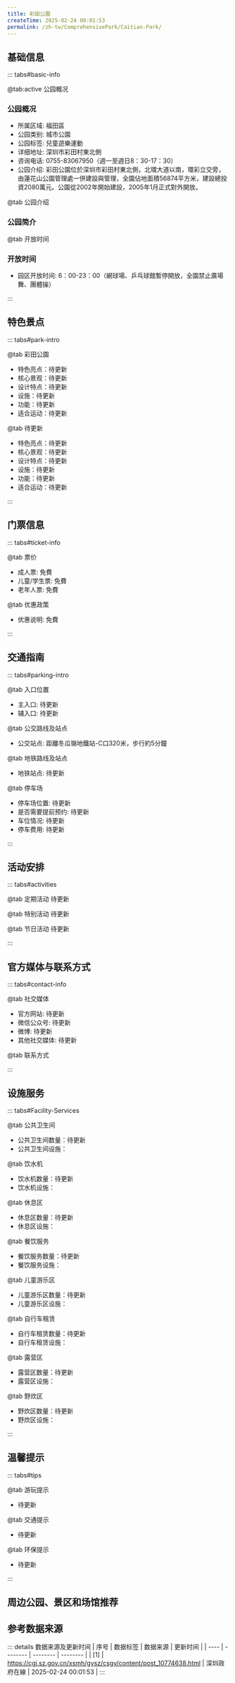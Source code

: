 ```yaml
---
title: 彩田公園
createTime: 2025-02-24 00:01:53
permalink: /zh-tw/ComprehensivePark/Caitian-Park/
---
```



<script setup>
import ImageSwiper from '/.vuepress/theme/components/ImageSwiper.vue'
// 轮播图数据
const swiperItems = [
    {
                link: 'https://cgj.sz.gov.cn/img/4/4005/4005663/10774638.jpg',
                title: '彩田公園',
                description: '',
                author: '深圳政府在線',
                date: '2025/02/25'
                },
  {
                link: 'https://cgj.sz.gov.cn/img/4/4005/4005663/10774638.jpg',
                title: '彩田公園',
                description: '',
                author: '深圳政府在線',
                date: '2025/02/25'
                }
]
// 配置项
const swiperConfig = {
  height: 500,
  showInfo: true
}
</script>
<!-- 轮播图组件 -->
<ImageSwiper :items="swiperItems" :config="swiperConfig" />



## 基础信息

::: tabs#basic-info

@tab:active 公园概况
### 公园概况
- 所属区域: 福田區
- 公园类别: 城市公園
- 公园标签: 兒童遊樂運動
- 详细地址: 深圳市彩田村東北側
- 咨询电话: 0755-83067950（週一至週日8：30-17：30）
- 公园介绍: 彩田公園位於深圳市彩田村東北側，北環大道以南，環彩立交旁，由蓮花山公園管理處一併建設與管理，全園佔地面積56874平方米，建設總投資2080萬元。公園從2002年開始建設，2005年1月正式對外開放。

@tab 公园介绍
### 公园简介
@tab 开放时间
### 开放时间
- 园区开放时间: 6：00-23：00（網球場、乒乓球館暫停開放，全園禁止廣場舞、團體操）

:::

## 特色景点

::: tabs#park-intro

@tab 彩田公園
<ImageCard
image="https://cgj.sz.gov.cn/images/index20230710_1.png"
    title="彩田公園"
    description="彩田公園周圍建有多個住宅小區，鄰近還有一個彩田學校，主要入園人群是周圍的居民和學生。園區設五個景點：西側主入口區、山頂休閒健身區、兒童樂園、荔林花溪區、東側次入口區及綜合服務區。園區內建有網球場、乒乓球室、兒童遊樂場、山頂陽關廣場等設施。園內溪流潺潺，荔林映翠，鳥鳴花香，園林小品精緻優雅，是一個融生態、文化、康體、休閒於一體，格調高雅兼具時代特色的新型城市公園。"
    date=""
    author="深圳政府在線"
/>


- 特色亮点：待更新
- 核心景观：待更新
- 设计特点：待更新
- 设施：待更新
- 功能：待更新
- 适合运动：待更新

@tab 待更新
<ImageCard
image="https://cgj.sz.gov.cn/images/index20230710_1.png"
    title="彩田公園"
    description="彩田公園周圍建有多個住宅小區，鄰近還有一個彩田學校，主要入園人群是周圍的居民和學生。園區設五個景點：西側主入口區、山頂休閒健身區、兒童樂園、荔林花溪區、東側次入口區及綜合服務區。園區內建有網球場、乒乓球室、兒童遊樂場、山頂陽關廣場等設施。園內溪流潺潺，荔林映翠，鳥鳴花香，園林小品精緻優雅，是一個融生態、文化、康體、休閒於一體，格調高雅兼具時代特色的新型城市公園。"
    date=""
    author="深圳政府在線"
/>


- 特色亮点：待更新
- 核心景观：待更新
- 设计特点：待更新
- 设施：待更新
- 功能：待更新
- 适合运动：待更新

:::

## 门票信息

::: tabs#ticket-info

@tab 票价
- 成人票: 免費
- 儿童/学生票: 免費
- 老年人票: 免費

@tab 优惠政策
- 优惠说明: 免費

:::

## 交通指南

::: tabs#parking-intro

@tab 入口位置
- 主入口: 待更新
- 辅入口: 待更新

@tab 公交路线及站点
- 公交站点: 距離冬瓜嶺地鐵站-C口320米，步行約5分鐘

@tab 地铁路线及站点
- 地铁站点: 待更新

@tab 停车场
- 停车场位置: 待更新
- 是否需要提前预约: 待更新
- 车位情况: 待更新
- 停车费用: 待更新

:::

## 活动安排

::: tabs#activities

@tab 定期活动
待更新

@tab 特别活动
待更新

@tab 节日活动
待更新

:::

## 官方媒体与联系方式

::: tabs#contact-info

@tab 社交媒体
- 官方网站: 待更新
- 微信公众号: 待更新
- 微博: 待更新
- 其他社交媒体: 待更新

@tab 联系方式

:::

## 设施服务

::: tabs#Facility-Services

@tab 公共卫生间
- 公共卫生间数量：待更新
- 公共卫生间设施：

@tab 饮水机
- 饮水机数量：待更新
- 饮水机设施：

@tab 休息区
- 休息区数量：待更新
- 休息区设施：

@tab 餐饮服务
- 餐饮服务数量：待更新
- 餐饮服务设施：

@tab 儿童游乐区
- 儿童游乐区数量：待更新
- 儿童游乐区设施：

@tab 自行车租赁
- 自行车租赁数量：待更新
- 自行车租赁设施：

@tab 露营区
- 露营区数量：待更新
- 露营区设施：

@tab 野炊区
- 野炊区数量：待更新
- 野炊区设施：

:::

## 温馨提示

::: tabs#tips

@tab 游玩提示
- 待更新

@tab 交通提示
- 待更新

@tab 环保提示
- 待更新

:::

## 周边公园、景区和场馆推荐

<CardGrid>
  <ImageCard
        image="https://cgj.sz.gov.cn/img/4/4005/4005659/10774633.png"
        title="皇崗公園"
        description="皇崗公園位於福田中心區南北中軸線的南端，南臨福強路，西臨益田路，佔地17.3公頃。毗鄰福田區政府與許多大型住宅區，每日人潮近萬人次。皇崗公園成立於1996年12月，1997年被列為市府為市民辦十件實事之一。 1997年9月部分園區建成，開放給市民。 2009年3月，被市府管局授予「五星級公園」稱號。 皇崗公園綠樹成蔭、"
        href="/zh-tw/ComprehensivePark/Huanggang-Park/"
        author="深圳政府在線"
        date="2025/01/02"
      />
      <ImageCard
        image="https://cgj.sz.gov.cn/img/4/4005/4005659/10774633.png"
        title="皇崗公園"
        description="皇崗公園位於福田中心區南北中軸線的南端，南臨福強路，西臨益田路，佔地17.3公頃。毗鄰福田區政府與許多大型住宅區，每日人潮近萬人次。皇崗公園成立於1996年12月，1997年被列為市府為市民辦十件實事之一。 1997年9月部分園區建成，開放給市民。 2009年3月，被市府管局授予「五星級公園」稱號。 皇崗公園綠樹成蔭、"
        href="/zh-tw/ComprehensivePark/Huanggang-Park/"
        author="深圳政府在線"
        date="2025/01/02"
      />
    </CardGrid>


## 参考数据来源

::: details 数据来源及更新时间
| 序号 | 数据标签 | 数据来源 | 更新时间 |
| ---- | -------- | -------- | -------- |
| [1] | https://cgj.sz.gov.cn/xsmh/gysz/csgy/content/post_10774638.html | 深圳政府在線 | 2025-02-24 00:01:53 |
:::

